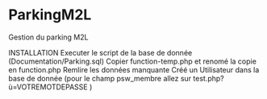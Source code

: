 # ParkingM2L
Gestion du parking M2L

INSTALLATION 
Executer le script de la base de donnée (Documentation/Parking.sql)
Copier function-temp.php et renomé la copie en function.php
Remlire les données manquante
Créé un Utilisateur dans la base de donnée (pour le champ psw_membre allez sur test.php?ù=VOTREMOTDEPASSE )
